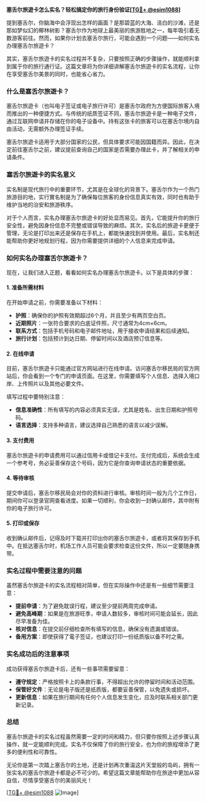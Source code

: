 **塞舌尔旅遊卡怎么实名？轻松搞定你的旅行身份验证[[TG💪+ @esim1088](https://t.me/s/esim1088)]**

提到塞舌尔，你脑海中会浮现出怎样的画面？是那碧蓝的大海、洁白的沙滩，还是那如梦似幻的椰林树影？塞舌尔作为地球上最美丽的旅游胜地之一，每年吸引着无数游客前往。然而，如果你计划去塞舌尔旅行，可能会遇到一个问题——如何实名办理塞舌尔旅遊卡？

其实，塞舌尔旅遊卡的实名过程并不复杂，只要按照正确的步骤操作，就能顺利拿到属于你的旅行通行证。这篇文章将为你详细讲解塞舌尔旅遊卡的实名流程，让你在享受塞舌尔美景的同时，也能省心省力。

### 什么是塞舌尔旅遊卡？

塞舌尔旅遊卡（也叫电子签证或电子旅行许可）是塞舌尔政府为方便国际旅客入境而推出的一种便捷方式。与传统的纸质签证不同，塞舌尔旅遊卡是一种电子文件，通过互联网申请并存储在你的电子设备中。持有这张卡的旅客可以在塞舌尔境内自由活动，无需额外办理签证手续。

塞舌尔旅遊卡适用于大部分国家的公民，但具体要求可能因国籍而异。因此，在决定前往塞舌尔之前，建议提前查询自己的国家是否需要办理此卡，并了解相关的申请条件。

### 塞舌尔旅遊卡的实名意义

实名制是现代旅行中的重要环节，尤其是在全球化的背景下。塞舌尔作为一个热门旅游目的地，实行實名制是为了确保每位旅客的身份信息真实有效，同时也有助于维护当地的治安和旅游秩序。

对于个人而言，实名办理塞舌尔旅遊卡的好处显而易见。首先，它能提升你的旅行安全性，避免因身份信息不完整或错误导致的麻烦。其次，实名后的旅遊卡更便于管理，无论是打印出来还是保存在手机上，都能快速找到并使用。最后，实名制还能帮助你更好地规划行程，因为你需要提供详细的个人信息来完成申请。

### 如何实名办理塞舌尔旅遊卡？

现在，让我们进入正题，看看如何实名办理塞舌尔旅遊卡。以下是具体的步骤：

#### 1. 准备所需材料

在开始申请之前，你需要准备以下材料：
- **护照**：确保你的护照有效期超过6个月，并且至少有两页空白页。
- **近期照片**：一张符合要求的白底证件照，尺寸通常为4cm×6cm。
- **联系方式**：包括手机号码和电子邮件地址，用于接收申请结果和后续通知。
- **旅行计划**：包括预计到达日期、停留时间以及酒店预订信息等。

#### 2. 在线申请

目前，塞舌尔旅遊卡只能通过官方网站进行在线申请。访问塞舌尔移民局的官方网站后，你会看到一个专门的申请页面。在这里，你需要填写个人信息、选择入境口岸、上传照片以及其他必要文件。

填写过程中要特别注意：
- **信息准确性**：所有填写的内容必须真实无误，尤其是姓名、出生日期和护照号码。
- **语言选择**：支持多种语言，建议选择自己熟悉的语言以减少误解。

#### 3. 支付费用

塞舌尔旅遊卡的申请费用可以通过信用卡或借记卡支付。支付完成后，系统会生成一个参考号，务必妥善保存这个号码，因为它是你查询申请状态的重要依据。

#### 4. 等待审核

提交申请后，塞舌尔移民局会对你的资料进行审核。审核时间一般为几个工作日，期间你可以登录官网查看进度。如果一切顺利，你会收到一封确认邮件，其中附有你的电子旅行许可。

#### 5. 打印或保存

收到确认邮件后，记得及时下载并打印出你的塞舌尔旅遊卡，或者将其保存到手机中。在抵达塞舌尔时，机场工作人员可能会要求检查这份文件，所以一定要随身携带。

### 实名过程中需要注意的问题

虽然塞舌尔旅遊卡的实名流程相对简单，但在实际操作中还是有一些细节需要注意：

- **提前申请**：为了避免耽误行程，建议至少提前两周完成申请。
- **避免高峰期**：如果是在旅游旺季，申请人数较多，审核时间可能会延长，因此尽早准备为佳。
- **核对信息**：在提交前仔细检查所有填写的信息，确保没有遗漏或错误。
- **备用方案**：即使获得了電子签证，也建议打印一份纸质版以备不时之需。

### 实名成功后的注意事项

成功获得塞舌尔旅遊卡后，还有一些事项需要留意：

- **遵守规定**：严格按照卡上的条款行事，不得超出允许的停留时间和活动范围。
- **保管好文件**：无论是电子版还是纸质版，都要妥善保管，以免遗失或损坏。
- **更新信息**：如果在旅行期间有任何个人信息发生变化，应及时联系相关部门更新记录。

### 总结

塞舌尔旅遊卡的实名过程虽然需要一定的时间和精力，但只要你按照上述步骤认真操作，就一定能顺利完成。实名不仅保障了你的旅行安全，也为你的旅程增添了更多的便利性和可靠性。

无论你是第一次踏上塞舌尔的土地，还是计划再次重温这片天堂般的岛屿，拥有一张实名的塞舌尔旅遊卡都是必不可少的。希望这篇文章能帮助你在旅途中更加从容自信，尽情享受塞舌尔的美丽风光！

[[TG💪+ @esim1088](https://t.me/s/esim1088) ![Image](https://i.postimg.cc/4NQfJmqS/Snipaste-2025-05-13-00-14-12.png)]